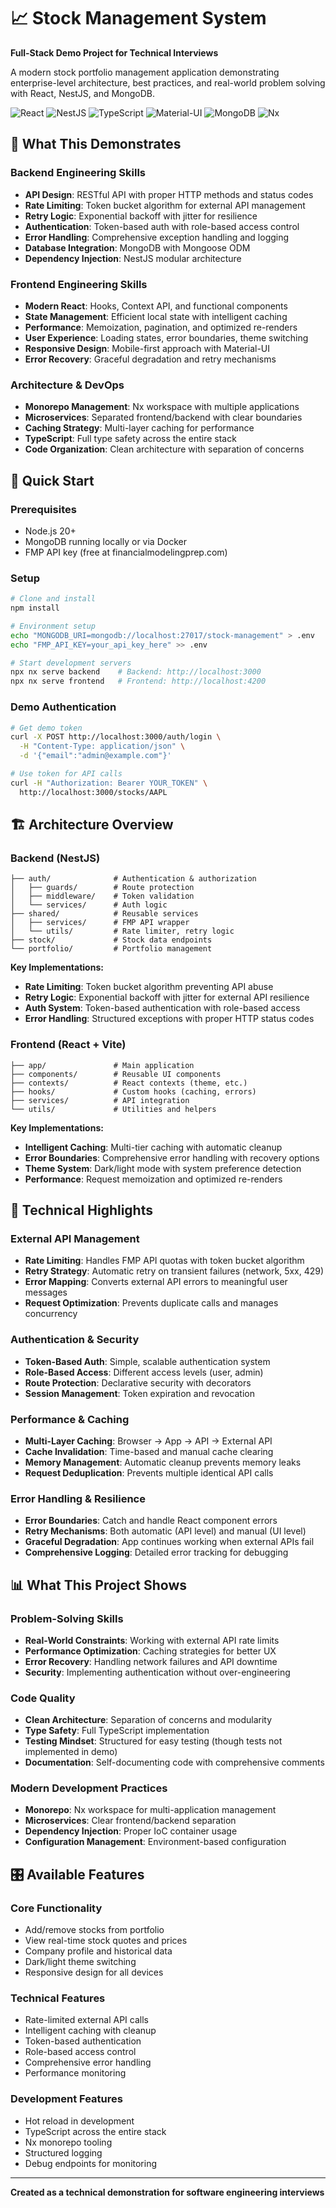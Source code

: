 # 📈 Stock Management System
**Full-Stack Demo Project for Technical Interviews**

A modern stock portfolio management application demonstrating enterprise-level architecture, best practices, and real-world problem solving with React, NestJS, and MongoDB.

![React](https://img.shields.io/badge/React-19.0.0-blue?logo=react)
![NestJS](https://img.shields.io/badge/NestJS-11.0.0-red?logo=nestjs)
![TypeScript](https://img.shields.io/badge/TypeScript-5.0+-blue?logo=typescript)
![Material-UI](https://img.shields.io/badge/MUI-7.2.0-blue?logo=mui)
![MongoDB](https://img.shields.io/badge/MongoDB-7.0-green?logo=mongodb)
![Nx](https://img.shields.io/badge/Nx-Monorepo-lightblue?logo=nx)

## 🎯 What This Demonstrates

### **Backend Engineering Skills**
- **API Design**: RESTful API with proper HTTP methods and status codes
- **Rate Limiting**: Token bucket algorithm for external API management
- **Retry Logic**: Exponential backoff with jitter for resilience
- **Authentication**: Token-based auth with role-based access control
- **Error Handling**: Comprehensive exception handling and logging
- **Database Integration**: MongoDB with Mongoose ODM
- **Dependency Injection**: NestJS modular architecture

### **Frontend Engineering Skills**
- **Modern React**: Hooks, Context API, and functional components
- **State Management**: Efficient local state with intelligent caching
- **Performance**: Memoization, pagination, and optimized re-renders
- **User Experience**: Loading states, error boundaries, theme switching
- **Responsive Design**: Mobile-first approach with Material-UI
- **Error Recovery**: Graceful degradation and retry mechanisms

### **Architecture & DevOps**
- **Monorepo Management**: Nx workspace with multiple applications
- **Microservices**: Separated frontend/backend with clear boundaries
- **Caching Strategy**: Multi-layer caching for performance
- **TypeScript**: Full type safety across the entire stack
- **Code Organization**: Clean architecture with separation of concerns

## 🚀 Quick Start

### Prerequisites
- Node.js 20+
- MongoDB running locally or via Docker
- FMP API key (free at financialmodelingprep.com)

### Setup
```bash
# Clone and install
npm install

# Environment setup
echo "MONGODB_URI=mongodb://localhost:27017/stock-management" > .env
echo "FMP_API_KEY=your_api_key_here" >> .env

# Start development servers
npx nx serve backend    # Backend: http://localhost:3000
npx nx serve frontend   # Frontend: http://localhost:4200
```

### Demo Authentication
```bash
# Get demo token
curl -X POST http://localhost:3000/auth/login \
  -H "Content-Type: application/json" \
  -d '{"email":"admin@example.com"}'

# Use token for API calls
curl -H "Authorization: Bearer YOUR_TOKEN" \
  http://localhost:3000/stocks/AAPL
```

## 🏗️ Architecture Overview

### **Backend (NestJS)**
```
├── auth/              # Authentication & authorization
│   ├── guards/        # Route protection
│   ├── middleware/    # Token validation
│   └── services/      # Auth logic
├── shared/            # Reusable services
│   ├── services/      # FMP API wrapper
│   └── utils/         # Rate limiter, retry logic
├── stock/             # Stock data endpoints
└── portfolio/         # Portfolio management
```

**Key Implementations:**
- **Rate Limiting**: Token bucket algorithm preventing API abuse
- **Retry Logic**: Exponential backoff with jitter for external API resilience
- **Auth System**: Token-based authentication with role-based access
- **Error Handling**: Structured exceptions with proper HTTP status codes

### **Frontend (React + Vite)**
```
├── app/               # Main application
├── components/        # Reusable UI components
├── contexts/          # React contexts (theme, etc.)
├── hooks/             # Custom hooks (caching, errors)
├── services/          # API integration
└── utils/             # Utilities and helpers
```

**Key Implementations:**
- **Intelligent Caching**: Multi-tier caching with automatic cleanup
- **Error Boundaries**: Comprehensive error handling with recovery options
- **Theme System**: Dark/light mode with system preference detection
- **Performance**: Request memoization and optimized re-renders

## 🔧 Technical Highlights

### **External API Management**
- **Rate Limiting**: Handles FMP API quotas with token bucket algorithm
- **Retry Strategy**: Automatic retry on transient failures (network, 5xx, 429)
- **Error Mapping**: Converts external API errors to meaningful user messages
- **Request Optimization**: Prevents duplicate calls and manages concurrency

### **Authentication & Security**
- **Token-Based Auth**: Simple, scalable authentication system
- **Role-Based Access**: Different access levels (user, admin)
- **Route Protection**: Declarative security with decorators
- **Session Management**: Token expiration and revocation

### **Performance & Caching**
- **Multi-Layer Caching**: Browser → App → API → External API
- **Cache Invalidation**: Time-based and manual cache clearing
- **Memory Management**: Automatic cleanup prevents memory leaks
- **Request Deduplication**: Prevents multiple identical API calls

### **Error Handling & Resilience**
- **Error Boundaries**: Catch and handle React component errors
- **Retry Mechanisms**: Both automatic (API level) and manual (UI level)
- **Graceful Degradation**: App continues working when external APIs fail
- **Comprehensive Logging**: Detailed error tracking for debugging

## 📊 What This Project Shows

### **Problem-Solving Skills**
- **Real-World Constraints**: Working with external API rate limits
- **Performance Optimization**: Caching strategies for better UX
- **Error Recovery**: Handling network failures and API downtime
- **Security**: Implementing authentication without over-engineering

### **Code Quality**
- **Clean Architecture**: Separation of concerns and modularity
- **Type Safety**: Full TypeScript implementation
- **Testing Mindset**: Structured for easy testing (though tests not implemented in demo)
- **Documentation**: Self-documenting code with comprehensive comments

### **Modern Development Practices**
- **Monorepo**: Nx workspace for multi-application management
- **Microservices**: Clear frontend/backend separation
- **Dependency Injection**: Proper IoC container usage
- **Configuration Management**: Environment-based configuration

## 🎛️ Available Features

### **Core Functionality**
- Add/remove stocks from portfolio
- View real-time stock quotes and prices
- Company profile and historical data
- Dark/light theme switching
- Responsive design for all devices

### **Technical Features**
- Rate-limited external API calls
- Intelligent caching with cleanup
- Token-based authentication
- Role-based access control
- Comprehensive error handling
- Performance monitoring

### **Development Features**
- Hot reload in development
- TypeScript across the entire stack
- Nx monorepo tooling
- Structured logging
- Debug endpoints for monitoring

---

**Created as a technical demonstration for software engineering interviews**